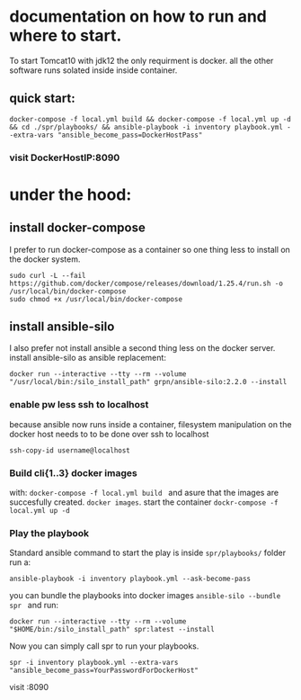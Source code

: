 # documentation on how to run and where to start.
To start Tomcat10 with jdk12 the only requirment is docker. all the other software runs solated inside inside container.
## quick start:
```
docker-compose -f local.yml build && docker-compose -f local.yml up -d && cd ./spr/playbooks/ && ansible-playbook -i inventory playbook.yml --extra-vars "ansible_become_pass=DockerHostPass" 
```
### visit DockerHostIP:8090


# under the hood:

## install docker-compose
I prefer to run docker-compose as a container so one thing less to install on the docker system. 

```
sudo curl -L --fail https://github.com/docker/compose/releases/download/1.25.4/run.sh -o /usr/local/bin/docker-compose
sudo chmod +x /usr/local/bin/docker-compose
```

## install ansible-silo
I also prefer not install ansible a second thing less on the docker server. install ansible-silo as ansible replacement:

```
docker run --interactive --tty --rm --volume "/usr/local/bin:/silo_install_path" grpn/ansible-silo:2.2.0 --install
```
### enable pw less ssh to localhost
because ansible now runs inside a container, filesystem manipulation on the docker host needs to to be done over ssh to localhost

```
ssh-copy-id username@localhost
```  

### Build cli{1..3} docker images 
with: ```docker-compose -f local.yml build ``` and asure that the images are succesfully created. ```docker images```.
start the container ```dockr-compose -f local.yml up -d```

### Play the playbook
Standard ansible command to start the play is inside ```spr/playbooks/``` folder run a:
```
ansible-playbook -i inventory playbook.yml --ask-become-pass
```
you can bundle the playbooks into docker images ```ansible-silo --bundle spr ``` and run:
```
docker run --interactive --tty --rm --volume "$HOME/bin:/silo_install_path" spr:latest --install
```
Now you can simply call spr to run your playbooks.
```
spr -i inventory playbook.yml --extra-vars "ansible_become_pass=YourPasswordForDockerHost"
```
visit <Host IP>:8090

